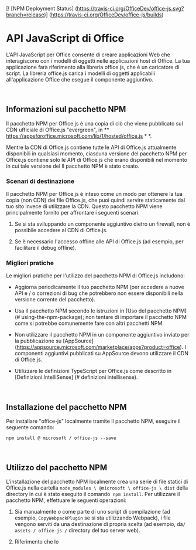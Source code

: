 [! [NPM Deployment Status] (https://travis-ci.org/OfficeDev/office-js.svg?branch=release)] (https://travis-ci.org/OfficeDev/office-js/builds)

# API JavaScript di Office

L'API JavaScript per Office consente di creare applicazioni Web che interagiscono con i modelli di oggetti nelle applicazioni host di Office. La tua applicazione farà riferimento alla libreria office.js, che è un caricatore di script. La libreria office.js carica i modelli di oggetti applicabili all'applicazione Office che esegue il componente aggiuntivo.

<br />

## Informazioni sul pacchetto NPM

Il pacchetto NPM per Office.js è una copia di ciò che viene pubblicato sul CDN ufficiale di Office.js "evergreen", in ** <https://appsforoffice.microsoft.com/lib/1/hosted/office.js> * *.

Mentre la CDN di Office.js contiene tutte le API di Office.js attualmente disponibili in qualsiasi momento, ciascuna versione del pacchetto NPM per Office.js contiene solo le API di Office.js che erano disponibili nel momento in cui tale versione del Il pacchetto NPM è stato creato.

### Scenari di destinazione

Il pacchetto NPM per Office.js è inteso come un modo per ottenere la tua copia (non CDN) dei file Office.js, che puoi quindi servire staticamente dal tuo sito invece di utilizzare la CDN. Questo pacchetto NPM viene principalmente fornito per affrontare i seguenti scenari:

1. Se si sta sviluppando un componente aggiuntivo dietro un firewall, non è possibile accedere al CDN di Office.js.

2. Se è necessario l'accesso offline alle API di Office.js (ad esempio, per facilitare il debug offline).

### Migliori pratiche

Le migliori pratiche per l'utilizzo del pacchetto NPM di Office.js includono:

- Aggiorna periodicamente il tuo pacchetto NPM (per accedere a nuove API e / o correzioni di bug che potrebbero non essere disponibili nella versione corrente del pacchetto).

- Usa il pacchetto NPM secondo le istruzioni in [Uso del pacchetto NPM] (# using-the-npm-package); non tentare di importare il pacchetto NPM come si potrebbe comunemente fare con altri pacchetti NPM.

- Non utilizzare il pacchetto NPM in un componente aggiuntivo inviato per la pubblicazione su [AppSource] (https://appsource.microsoft.com/marketplace/apps?product=office). I componenti aggiuntivi pubblicati su AppSource devono utilizzare il CDN di Office.js.

- Utilizzare le definizioni TypeScript per Office.js come descritto in [Definizioni IntelliSense] (# definizioni intellisense).

<br />

## Installazione del pacchetto NPM

Per installare "office-js" localmente tramite il pacchetto NPM, eseguire il seguente comando:

    npm install @ microsoft / office-js --save

<br />

## Utilizzo del pacchetto NPM

L'installazione del pacchetto NPM localmente crea una serie di file statici di Office.js nella cartella `node_modules \ @microsoft \ office-js \ dist` della directory in cui è stato eseguito il comando` npm install`. Per utilizzare il pacchetto NPM, effettuare le seguenti operazioni:

1. Sia manualmente o come parte di uno script di compilazione (ad esempio, `CopyWebpackPlugin` se si sta utilizzando Webpack), i file vengono serviti da una destinazione di propria scelta (ad esempio, da` / assets / office-js / ` directory del tuo server web).

2. Riferimento che lo
